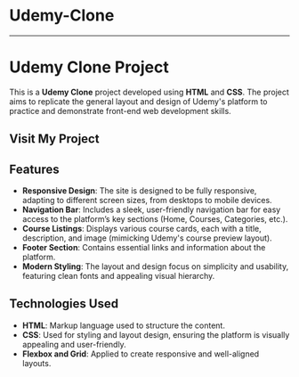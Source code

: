 # Udemy-Clone
---

# Udemy Clone Project

This is a **Udemy Clone** project developed using **HTML** and **CSS**. The project aims to replicate the general layout and design of Udemy's platform to practice and demonstrate front-end web development skills.

## Visit My Project



## Features
- **Responsive Design**: The site is designed to be fully responsive, adapting to different screen sizes, from desktops to mobile devices.
- **Navigation Bar**: Includes a sleek, user-friendly navigation bar for easy access to the platform’s key sections (Home, Courses, Categories, etc.).
- **Course Listings**: Displays various course cards, each with a title, description, and image (mimicking Udemy's course preview layout).
- **Footer Section**: Contains essential links and information about the platform.
- **Modern Styling**: The layout and design focus on simplicity and usability, featuring clean fonts and appealing visual hierarchy.

## Technologies Used
- **HTML**: Markup language used to structure the content.
- **CSS**: Used for styling and layout design, ensuring the platform is visually appealing and user-friendly.
- **Flexbox and Grid**: Applied to create responsive and well-aligned layouts.
